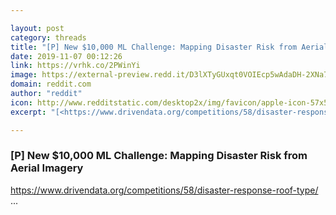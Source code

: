 ```yaml
---

layout: post
category: threads
title: "[P] New $10,000 ML Challenge: Mapping Disaster Risk from Aerial Imagery"
date: 2019-11-07 00:12:26
link: https://vrhk.co/2PWinYi
image: https://external-preview.redd.it/D3lXTyGUxqt0VOIEcp5wAdaDH-2XNa7O7j6oCLquD0E.jpg?width=281&height=147.120418848&auto=webp&s=4870afb7c862bac3ce5c47d691964e96ca9325c3
domain: reddit.com
author: "reddit"
icon: http://www.redditstatic.com/desktop2x/img/favicon/apple-icon-57x57.png
excerpt: "[<https://www.drivendata.org/competitions/58/disaster-response-roof-type/>](<https://www.drivendata.org/competitions/58/disaster-response-roof-type/>) ..."

---
```


### [P] New $10,000 ML Challenge: Mapping Disaster Risk from Aerial Imagery

[<https://www.drivendata.org/competitions/58/disaster-response-roof-type/>](<https://www.drivendata.org/competitions/58/disaster-response-roof-type/>) ...